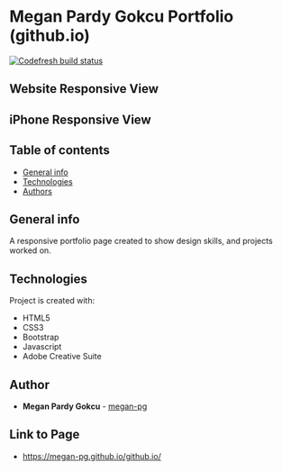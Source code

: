 # Megan Pardy Gokcu Portfolio (github.io)

[![Codefresh build status]( https://g.codefresh.io/api/badges/pipeline/kmcleod/default%2Fportfolio?type=cf-1)]( https://g.codefresh.io/pipelines/edit/new/builds?id=5eca7156135057c5ae12622d&pipeline=portfolio&projects=default&projectId=5eca70a713505755f012622c&filter=page:1;pageSize:10;timeFrameStart:week)

## Website Responsive View
<!--<img src="./assets/images/portfolio.png" width="80%" height="80%">-->

## iPhone Responsive View
<!--<img src="./assets/images/iphone.gif" width="30%" height="30%">-->


## Table of contents
* [General info](#general-info)
* [Technologies](#technologies)
* [Authors](#authors)

## General info
A responsive portfolio page created to show design skills, and projects worked on.
    
## Technologies
Project is created with:
* HTML5
* CSS3
* Bootstrap
* Javascript
* Adobe Creative Suite
    

## Author

* **Megan Pardy Gokcu** - [megan-pg](https://github.com/megan-pg)

## Link to Page

* https://megan-pg.github.io/github.io/